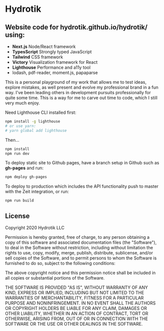 # Hydrotik

## Website code for **hydrotik.github.io/hydrotik/** using:

- **Next.js** Node/React framework
- **TypesScript** Strongly typed JavaScript
- **Tailwind** CSS framework
- **Victory** Visualization framework for React
- **Lighthouse** Performance and a11y tool
- lodash, pdf-reader, moment.js, papaparse

This is a personal playground of my work that allows me to test ideas, explore mistakes, as well present and evolve my professional brand in a fun way. I've been leading others in development pursuits professionally for quite some time. This is a way for me to carve out time to code, which I still very much enjoy.

Need Lighthouse CLI installed first:
```bash
npm install -g lighthouse
# or use yarn:
# yarn global add lighthouse
```

Then...

```bash
npm install
npm run dev
```
To deploy static site to Github pages, have a branch setup in Github such as **gh-pages** and run:
```bash
npm deploy gh-pages
```
To deploy to production which includes the API functionality push to master with the Zeit integration, or run:
```bash
npm run build
```

## License

Copyright 2020 Hydrotik LLC

Permission is hereby granted, free of charge, to any person obtaining a copy of this software and associated documentation files (the "Software"), to deal in the Software without restriction, including without limitation the rights to use, copy, modify, merge, publish, distribute, sublicense, and/or sell copies of the Software, and to permit persons to whom the Software is furnished to do so, subject to the following conditions:

The above copyright notice and this permission notice shall be included in all copies or substantial portions of the Software.

THE SOFTWARE IS PROVIDED "AS IS", WITHOUT WARRANTY OF ANY KIND, EXPRESS OR IMPLIED, INCLUDING BUT NOT LIMITED TO THE WARRANTIES OF MERCHANTABILITY, FITNESS FOR A PARTICULAR PURPOSE AND NONINFRINGEMENT. IN NO EVENT SHALL THE AUTHORS OR COPYRIGHT HOLDERS BE LIABLE FOR ANY CLAIM, DAMAGES OR OTHER LIABILITY, WHETHER IN AN ACTION OF CONTRACT, TORT OR OTHERWISE, ARISING FROM, OUT OF OR IN CONNECTION WITH THE SOFTWARE OR THE USE OR OTHER DEALINGS IN THE SOFTWARE.